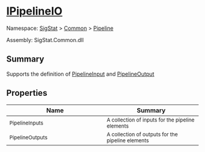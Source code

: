 # [IPipelineIO](./IPipelineIO.md)

Namespace: [SigStat]() > [Common](./../README.md) > [Pipeline](./README.md)

Assembly: SigStat.Common.dll

## Summary
Supports the definition of [PipelineInput](https://github.com/sigstat/sigstat/blob/develop/docs/md/SigStat/Common/Pipeline/PipelineInput.md) and [PipelineOutput](https://github.com/sigstat/sigstat/blob/develop/docs/md/SigStat/Common/Pipeline/PipelineOutput.md)

## Properties

| Name<img width=475> | Summary<img width=475> | 
| --- | --- | 
| <sub>PipelineInputs</sub>| <sub>A collection of inputs for the pipeline elements</sub>| <br>
| <sub>PipelineOutputs</sub>| <sub>A collection of outputs for the pipeline elements</sub>| <br>


